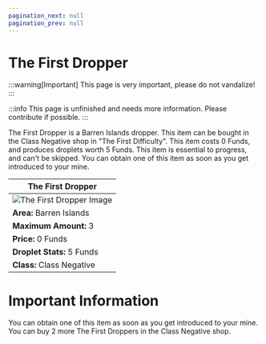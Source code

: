 ```yaml
---
pagination_next: null
pagination_prev: null
---
```


# The First Dropper

:::warning[Important]
This page is very important, please do not vandalize!
:::

:::info
This page is unfinished and needs more information. Please contribute if possible.
:::

The First Dropper is a Barren Islands dropper. This item can be bought in the Class Negative shop in "The First Difficulty". This item costs 0 Funds, and produces droplets worth 5 Funds. This item is essential to progress, and can't be skipped. You can obtain one of this item as soon as you get introduced to your mine.


| The First Dropper    |
| ----------- |
| ![The First Dropper Image](/img/TheFirstDropper.png) |
| **Area:** Barren Islands   |
| **Maximum Amount:** 3  |
| **Price:** 0 Funds  |
| **Droplet Stats:** 5 Funds |
| **Class:** Class Negative   |


# Important Information
You can obtain one of this item as soon as you get introduced to your mine. You can buy 2 more The First Droppers in the Class Negative shop.
